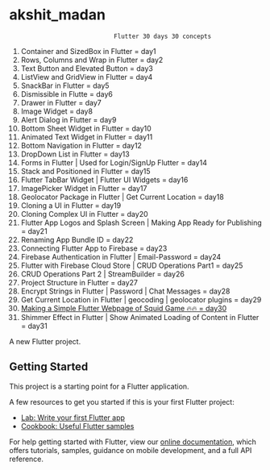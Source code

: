 # akshit_madan

                                 Flutter 30 days 30 concepts
 1. Container and SizedBox in Flutter = day1
 2. Rows, Columns and Wrap in Flutter = day2
 3. Text Button and Elevated Button = day3
 4. ListView and GridView in Flutter = day4
 5. SnackBar in Flutter = day5
 6. Dismissible in Flutte = day6
 7. Drawer in Flutter = day7
 8. Image Widget = day8
 9. Alert Dialog in Flutter = day9
 10. Bottom Sheet Widget in Flutter = day10
 11. Animated Text Widget in Flutter = day11
 12. Bottom Navigation in Flutter = day12
 13. DropDown List in Flutter = day13
 14. Forms in Flutter | Used for Login/SignUp Flutter = day14
 15. Stack and Positioned in Flutter = day15
 16. Flutter TabBar Widget | Flutter UI Widgets = day16
 17. ImagePicker Widget in Flutter = day17
 18. Geolocator Package in Flutter | Get Current Location = day18
 19. Cloning a UI in Flutter = day19
 20. Cloning Complex UI in Flutter = day20
 21. Flutter App Logos and Splash Screen | Making App Ready for Publishing = day21
 22. Renaming App Bundle ID = day22
 23. Connecting Flutter App to Firebase = day23
 24. Firebase Authentication in Flutter | Email-Password = day24
 25. Flutter with Firebase Cloud Store | CRUD Operations Part1 = day25
 26. CRUD Operations Part 2 | StreamBuilder = day26
 27. Project Structure in Flutter = day27
 28. Encrypt Strings in Flutter | Password | Chat Messages = day28
 29. Get Current Location in Flutter | geocoding | geolocator plugins = day29
 30. [Making a Simple Flutter Webpage of Squid Game 🔥🔥 = day30](https://github.com/hamidhosen42/flutter_web_and_mobile_ui_squid_game)     
 31. Shimmer Effect in Flutter | Show Animated Loading of Content in Flutter = day31                 


A new Flutter project.

## Getting Started

This project is a starting point for a Flutter application.

A few resources to get you started if this is your first Flutter project:

- [Lab: Write your first Flutter app](https://flutter.dev/docs/get-started/codelab)
- [Cookbook: Useful Flutter samples](https://flutter.dev/docs/cookbook)

For help getting started with Flutter, view our
[online documentation](https://flutter.dev/docs), which offers tutorials,
samples, guidance on mobile development, and a full API reference.
